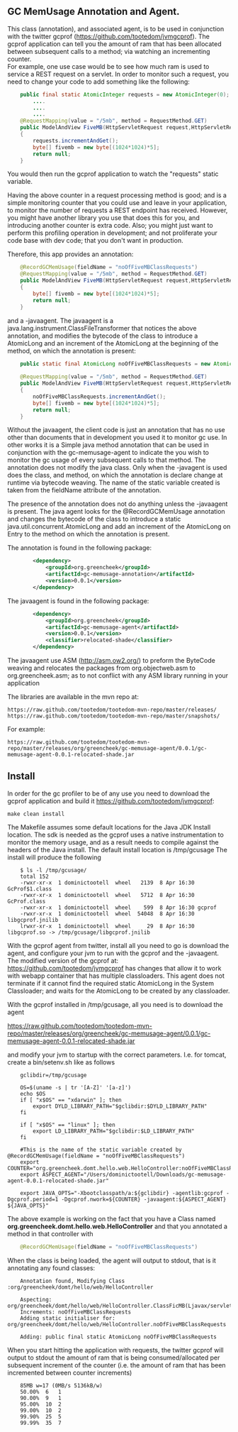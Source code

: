 GC MemUsage Annotation and Agent.
---------------------------------

This class (annotation), and associated agent, is to be used in conjunction 
with the twitter gcprof (https://github.com/tootedom/jvmgcprof).
The gcprof application can tell you the amount of ram that has been allocated 
between subsequent calls to a method; via watching an incrementing counter.  
For example, one use case would be to see how much ram is used to service a REST request
on a servlet.  In order to monitor such a request, you need to change your code to add something
like the following:

```java
	public final static AtomicInteger requests = new AtomicInteger(0);
        ....
        ....
        ....
	@RequestMapping(value = "/5mb", method = RequestMethod.GET)
	public ModelAndView FiveMB(HttpServletRequest request,HttpServletResponse resp)
	{
		requests.incrementAndGet();
		byte[] fivemb = new byte[(1024*1024)*5];
		return null;
	}
```

You would then run the gcprof application to watch the "requests" static variable.  

Having the above counter in a request processing method is good; and is a simple 
monitoring counter that you could use and leave in your application, to monitor the number
of requests a REST endpoint has received.  However, you might have another library you use
that does this for you, and introducing another counter is extra code.  Also; you might just 
want to perform this profiling operation in development; and not proliferate your code base 
with dev code; that you don't want in production.

Therefore, this app provides an annotation:

```java
	@RecordGCMemUsage(fieldName = "noOfFiveMBClassRequests")
	@RequestMapping(value = "/5mb", method = RequestMethod.GET)
	public ModelAndView FiveMB(HttpServletRequest request,HttpServletResponse resp)
	{
		byte[] fivemb = new byte[(1024*1024)*5];
		return null;
	}
```

and a -javaagent.  The javaagent is a java.lang.instrument.ClassFileTransformer that notices the 
above annotation, and modifies the bytecode of the class to introduce a AtomicLong and an increment of the
AtomicLong at the beginning of the method, on which the annotation is present:

```java
	public static final AtomicLong noOfFiveMBClassRequests = new AtomicLong(0)
   
	@RequestMapping(value = "/5mb", method = RequestMethod.GET)
	public ModelAndView FiveMB(HttpServletRequest request,HttpServletResponse resp)
	{
		noOfFiveMBClassRequests.incrementAndGet();
		byte[] fivemb = new byte[(1024*1024)*5];
		return null;
	}
```
 
Without the javaagent, the client code is just an annotation that has no use other than documents that
in development you used it to monitor gc use.  In other works it is a Simple java method annotation 
that can be used in conjunction with the gc-memusage-agent to indicate the you wish to 
monitor the gc usage of every subsequent calls to that method.  The annotation does not modify the java
class.  Only when the -javagent is used does the class, and method, on which the annotation is declare 
change at runtime via bytecode weaving.  The name of the static variable created is taken from the 
fieldName attribute of the annotation.

The presence of the annotation does not do anything unless the -javaagent is present.  The java agent looks for the
@RecordGCMemUsage annotation and changes the bytecode of the class to introduce a static java.util.concurrent.AtomicLong 
and add an increment of the AtomicLong on Entry to the method on which the annotation is present. 

The annotation is found in the following package:

```xml
		<dependency>
			<groupId>org.greencheek</groupId>
  			<artifactId>gc-memusage-annotation</artifactId>
  			<version>0.0.1</version>
		</dependency> 
```

The javaagent is found in the following package:

```xml
		<dependency>
			<groupId>org.greencheek</groupId>
  			<artifactId>gc-memusage-agent</artifactId>
  			<version>0.0.1</version>
  			<classifier>relocated-shade</classifier>
		</dependency> 
```

The javaagent use ASM (http://asm.ow2.org/) to preform the ByteCode weaving and relocates the packages from
org.objectweb.asm to org.greencheek.asm; as to not conflict with any ASM library running in your application

The libraries are available in the mvn repo at:

	https://raw.github.com/tootedom/tootedom-mvn-repo/master/releases/
	https://raw.github.com/tootedom/tootedom-mvn-repo/master/snapshots/

For example:

	https://raw.github.com/tootedom/tootedom-mvn-repo/master/releases/org/greencheek/gc-memusage-agent/0.0.1/gc-memusage-agent-0.0.1-relocated-shade.jar
	
## Install
	
In order for the gc profiler to be of any use you need to download the gcprof application and build it https://github.com/tootedom/jvmgcprof:

	make clean install
	
The Makefile assumes some default locations for the Java JDK Install location.  The sdk is needed as the 
gcprof uses a native instrumentation to monitor the memory usage, and as a result needs to compile against the 
headers of the Java install.  The default install location is /tmp/gcusage  The install will produce the following

```
	$ ls -l /tmp/gcusage/
	total 152
	-rwxr-xr-x  1 dominictootell  wheel   2139  8 Apr 16:30 GcProf$1.class
	-rwxr-xr-x  1 dominictootell  wheel   5712  8 Apr 16:30 GcProf.class
	-rwxr-xr-x  1 dominictootell  wheel    599  8 Apr 16:30 gcprof
	-rwxr-xr-x  1 dominictootell  wheel  54048  8 Apr 16:30 libgcprof.jnilib
	lrwxr-xr-x  1 dominictootell  wheel     29  8 Apr 16:30 libgcprof.so -> /tmp/gcusage/libgcprof.jnilib
```

With the gcprof agent from twitter, install all you need to go is download the agent, and configure your jvm to
run with the gcprof and the -javaagent.   The modified version of the gcprof at: https://github.com/tootedom/jvmgcprof has
changes that allow it to work with webapp container that has multiple classloaders.  This agent does not terminate
if it cannot find the required static AtomicLong in the System Classloader; and waits for the AtomicLong to be created
by any classloader.

With the gcprof installed in /tmp/gcusage, all you need is to download the agent 

  https://raw.github.com/tootedom/tootedom-mvn-repo/master/releases/org/greencheek/gc-memusage-agent/0.0.1/gc-memusage-agent-0.0.1-relocated-shade.jar

and modify your jvm to startup with the correct parameters.  I.e. for tomcat, create a bin/setenv.sh like as follows

```
	gclibdir=/tmp/gcusage

	OS=$(uname -s | tr '[A-Z]' '[a-z]')
	echo $OS
	if [ "x$OS" == "xdarwin" ]; then
        export DYLD_LIBRARY_PATH="$gclibdir:$DYLD_LIBRARY_PATH"
	fi

	if [ "x$OS" == "linux" ]; then
        export LD_LIBRARY_PATH="$gclibdir:$LD_LIBRARY_PATH"
	fi

	#This is the name of the static variable created by @RecordGCMemUsage(fieldName = "noOfFiveMBClassRequests")
	export COUNTER="org.greencheek.domt.hello.web.HelloController:noOfFiveMBClassRequests"
	export ASPECT_AGENT="/Users/dominictootell/Downloads/gc-memusage-agent-0.0.1-relocated-shade.jar"

	export JAVA_OPTS="-Xbootclasspath/a:${gclibdir} -agentlib:gcprof -Dgcprof.period=1 -Dgcprof.nwork=${COUNTER} -javaagent:${ASPECT_AGENT} ${JAVA_OPTS}"
```

The above example is working on the fact that you have a Class named <b>org.greencheek.domt.hello.web.HelloController</b>
and that you annotated a method in that controller with 

```java
	@RecordGCMemUsage(fieldName = "noOfFiveMBClassRequests")
```


When the class is being loaded, the agent will output to stdout, that is it annotating any found classes:

```
	Annotation found, Modifying Class :org/greencheek/domt/hello/web/HelloController

	Aspecting: org/greencheek/domt/hello/web/HelloController.ClassFicMB(Ljavax/servlet/http/HttpServletRequest;Ljavax/servlet/http/HttpServletResponse;)Lorg/springframework/web/servlet/ModelAndView;nullnull
	Increments: noOfFiveMBClassRequests
	Adding static initialiser for: org/greencheek/domt/hello/web/HelloController.noOfFiveMBClassRequests

	Adding: public final static AtomicLong noOfFiveMBClassRequests
```

When you start hitting the application with requests, the twitter gcprof will output to stdout the amount of ram that
is being consumed/allocated per subsequent increment of the counter (i.e. the amount of ram that has been incremented
between counter increments)

```
	85MB w=17 (0MB/s 5136kB/w)
	50.00%	6	1
	90.00%	9	1
	95.00%	10	2
	99.00%	10	2
	99.90%	25	5
	99.99%	35	7
``` 